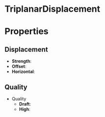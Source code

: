 # TriplanarDisplacement


# Properties


## Displacement

- **Strength**: 
- **Offset**: 
- **Horizontal**: 

## Quality

- Quality
  - **Draft**: <desc>
  - **High**: <desc>



